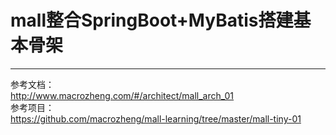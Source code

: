 # mall整合SpringBoot+MyBatis搭建基本骨架

---
参考文档：  
http://www.macrozheng.com/#/architect/mall_arch_01  
参考项目：  
https://github.com/macrozheng/mall-learning/tree/master/mall-tiny-01
